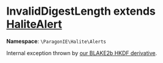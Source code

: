 # InvalidDigestLength extends [HaliteAlert](HaliteAlert.md)

**Namespace**: `\ParagonIE\Halite\Alerts`

Internal exception thrown by [our BLAKE2b HKDF derivative](../Util.md).